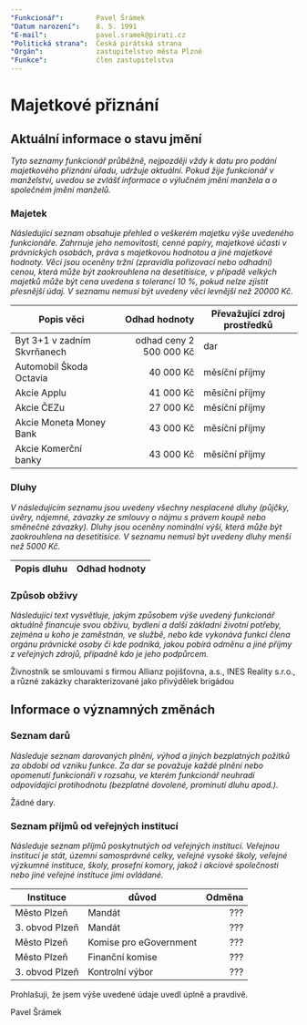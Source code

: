 ```yaml
---
"Funkcionář":        Pavel Šrámek
"Datum narození":    8. 5. 1991
"E-mail":            pavel.sramek@pirati.cz
"Politická strana":  Česká pirátská strana
"Orgán":             zastupitelstvo města Plzně
"Funkce":            člen zastupitelstva
---
```


Majetkové přiznání
==================

Aktuální informace o stavu jmění
----------------------------------

*Tyto seznamy funkcionář průběžně, nejpozději vždy k datu pro podání majetkového přiznání úřadu, udržuje aktuální. Pokud žije funkcionář v manželství, uvedou se zvlášť informace o výlučném jmění manžela a o společném jmění manželů.*

### Majetek

*Následující seznam obsahuje přehled o veškerém majetku výše uvedeného funkcionáře. Zahrnuje jeho nemovitosti, cenné papíry, majetkové účasti v právnických osobách, práva s majetkovou hodnotou a jiné majetkové hodnoty. Věci jsou oceněny tržní (zpravidla pořizovací nebo odhadní) cenou, která může být zaokrouhlena na desetitisíce, v případě velkých majetků může být cena uvedena s tolerancí 10 %, pokud nelze zjistit přesnější údaj. V seznamu nemusí být uvedeny věci levnější než 20000 Kč.*

| Popis věci            | Odhad hodnoty |  Převažující zdroj prostředků                 |
| --------------------- | ------------: |  ---------------------- |
| Byt 3+1 v zadním Skvrňanech | odhad ceny 2 500 000 Kč | dar |
| Automobil Škoda Octavia  | 40 000 Kč | měsíční příjmy |
| Akcie Applu   | 41 000 Kč | měsíční příjmy |
| Akcie ČEZu  | 27 000  Kč | měsíční příjmy |
| Akcie Moneta Money Bank  | 43 000 Kč | měsíční příjmy |
| Akcie Komerční banky  | 43 000 Kč | měsíční příjmy |

### Dluhy

*V následujícím seznamu jsou uvedeny všechny nesplacené dluhy (půjčky, úvěry, nájemné, závazky ze smlouvy o nájmu s právem koupě nebo směnečné závazky). Dluhy jsou oceněny nominální výší, která může být zaokrouhlena na desetitisíce. V seznamu nemusí být uvedeny dluhy menší než 5000 Kč.*

| Popis dluhu           | Odhad hodnoty |
| --------------------- | ------------: |


### Způsob obživy

*Následující text vysvětluje, jakým způsobem výše uvedený funkcionář aktuálně financuje svou obživu, bydlení a další základní životní potřeby, zejména u koho je zaměstnán, ve službě, nebo kde vykonává funkci člena orgánu právnické osoby či kde podniká, jakou pobírá odměnu a jiné příjmy z veřejných zdrojů, případně kdo je jeho podpůrcem.*

Živnostník se smlouvami s firmou Allianz pojišťovna, a.s., INES Reality s.r.o., a různé zakázky charakterizované jako přivýdělek brigádou


Informace o významných změnách
----------------------------------

### Seznam darů
*Následuje seznam darovaných plnění, výhod a jiných bezplatných požitků za období od vzniku funkce. Za dar se považuje každé plnění nebo opomenutí funkcionáři v rozsahu, ve kterém funkcionář neuhradí odpovídající protihodnotu (bezplatné dovolené, prominutí dluhu apod.).*

Žádné dary.

### Seznam příjmů od veřejných institucí
*Následuje seznam příjmů poskytnutých od veřejných institucí. Veřejnou institucí je stát, územní samosprávné celky, veřejné vysoké školy, veřejné výzkumné instituce, školy, prosefní komory, jakož i akciové společnosti nebo jiné veřejné instituce jimi ovládané.*

| Instituce       |  důvod   | Odměna |
| ---------------------| ----- | ------------: |
| Město Plzeň  | Mandát | ??? |
| 3. obvod Plzeň | Mandát | ??? |
| Město Plzeň  | Komise pro eGovernment | ??? |
| Město Plzeň  | Finanční komise | ??? |
| 3. obvod Plzeň | Kontrolní výbor | ??? |

Prohlašuji, že jsem výše uvedené údaje uvedl úplně a pravdivě.

Pavel Šrámek
